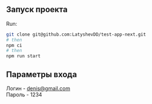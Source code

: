 ## Запуск проекта 

Run:

```bash
git clone git@github.com:LatyshevDD/test-app-next.git
# then
npm ci
# then
npm run start

```
## Параметры входа

Логин - denis@gmail.com \
Пароль - 1234
